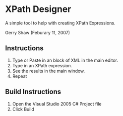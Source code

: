 # XPath Designer

A simple tool to help with creating XPath Expressions.

Gerry Shaw (Feburary 11, 2007)

## Instructions

1. Type or Paste in an block of XML in the main editor.
2. Type in an XPath expression.
3. See the results in the main window.
4. Repeat

## Build Instructions

1. Open the Visual Studio 2005 C# Project file
2. Click Build
